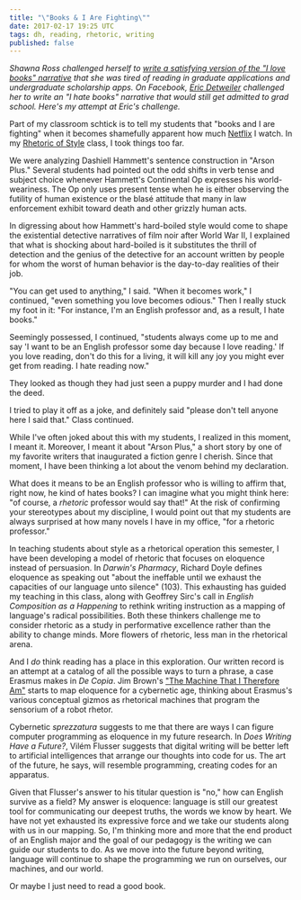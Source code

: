 ```yaml
---
title: "\"Books & I Are Fighting\""
date: 2017-02-17 19:25 UTC
tags: dh, reading, rhetoric, writing
published: false
---
```

*Shawna Ross challenged herself to [write a satisfying version of the "I love books" narrative](http://www.shawnaross.com/2017/02/17/literacy-narrative/) that she was tired of reading in graduate applications and undergraduate scholarship apps. On Facebook, [Eric Detweiler](http://rheteric.org/) challenged her to write an "I hate books" narrative that would still get admitted to grad school. Here's my attempt at Eric's challenge.*

Part of my classroom schtick is to tell my students that "books and I are fighting" when it becomes shamefully apparent how much [Netflix](http://netflix.com) I watch. In my [Rhetoric of Style](http://atp1.us/engl355) class, I took things too far.

We were analyzing Dashiell Hammett's sentence construction in "Arson Plus." Several students had pointed out the odd shifts in verb tense and subject choice whenever Hammett's Continental Op expresses his world-weariness. The Op only uses present tense when he is either observing the futility of human existence or the blasé attitude that many in law enforcement exhibit toward death and other grizzly human acts.

In digressing about how Hammett's hard-boiled style would come to shape the existential detective narratives of film noir after World War II, I explained that what is shocking about hard-boiled is it substitutes the thrill of detection and the genius of the detective for an account written by people for whom the worst of human behavior is the day-to-day realities of their job.

"You can get used to anything," I said. "When it becomes work," I continued, "even something you love becomes odious." Then I really stuck my foot in it: "For instance, I'm an English professor and, as a result, I hate books."

Seemingly possessed, I continued, "students always come up to me and say 'I want to be an English professor some day because I love reading.' If you love reading, don't do this for a living, it will kill any joy you might ever get from reading. I hate reading now."

They looked as though they had just seen a puppy murder and I had done the deed.

I tried to play it off as a joke, and definitely said "please don't tell anyone here I said that." Class continued.

While I've often joked about this with my students, I realized in this moment, I meant it. Moreover, I meant it about "Arson Plus," a short story by one of my favorite writers that inaugurated a fiction genre I cherish. Since that moment, I have been thinking a lot about the venom behind my declaration. 

What does it means to be an English professor who is willing to affirm that, right now, he kind of hates books? I can imagine what you might think here: "of course, a *rhetoric* professor would say that!" At the risk of confirming your stereotypes about my discipline, I would point out that my students are always surprised at how many novels I have in my office, "for a rhetoric professor."

In teaching students about style as a rhetorical operation this semester, I have been developing a model of rhetoric that focuses on eloquence instead of persuasion. In *Darwin's Pharmacy*, Richard Doyle defines eloquence as speaking out "about the ineffable until we exhaust the capacities of our language unto silence" (103). This exhausting has guided my teaching in this class, along with Geoffrey Sirc's call in *English Composition as a Happening* to rethink writing instruction as a mapping of language's radical possibilities. Both these thinkers challenge me to consider rhetoric as a study in performative excellence rather than the ability to change minds. More flowers of rhetoric, less man in the rhetorical arena.

And I *do* think reading has a place in this exploration. Our written record is an attempt at a catalog of all the possible ways to turn a phrase, a case Erasmus makes in *De Copia*. Jim Brown's ["The Machine That I Therefore Am"](https://muse.jhu.edu/article/562412) starts to map eloquence for a cybernetic age, thinking about Erasmus's various conceptual gizmos as rhetorical machines that program the sensorium of a robot rhetor.

Cybernetic *sprezzatura* suggests to me that there are ways I can figure computer programming as eloquence in my future research. In *Does Writing Have a Future?*, Vilém Flusser suggests that digital writing will be better left to artificial intelligences that arrange our thoughts into code for us. The art of the future, he says, will resemble programming, creating codes for an apparatus.

Given that Flusser's answer to his titular question is "no," how can English survive as a field? My answer is eloquence: language is still our greatest tool for communicating our deepest truths, the words we know by heart. We have not yet exhausted its expressive force and we take our students along with us in our mapping. So,  I'm thinking more and more that the end product of an English major and the goal of our pedagogy is the writing we can guide our students to do. As we move into the future beyond writing, language will continue to shape the programming we run on ourselves, our machines, and our world.

Or maybe I just need to read a good book.
